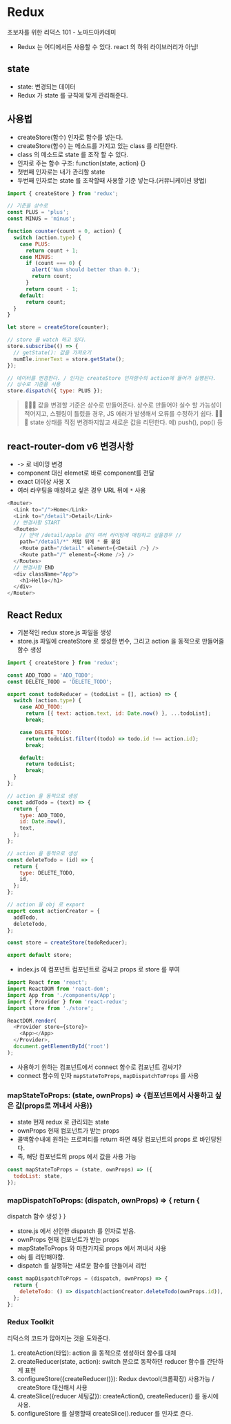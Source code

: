 # Redux

초보자를 위한 리덕스 101 - 노마드아카데미

- Redux 는 어디에서든 사용할 수 있다. react 의 하위 라이브러리가 아님!

## state

- state: 변경되는 데이터
- Redux 가 state 를 규칙에 맞게 관리해준다.

## 사용법

- createStore(함수) 인자로 함수를 넣는다.
- createStore(함수) 는 메소드를 가지고 있는 class 를 리턴한다.
- class 의 메소드로 state 를 조작 할 수 있다.
- 인자로 주는 함수 구조: function(state, action) {}
- 첫번째 인자로는 내가 관리할 state
- 두번째 인자로는 state 를 조작할때 사용할 기준 넣는다.(커뮤니케이션 방법)

```js
import { createStore } from 'redux';

// 기준을 상수로
const PLUS = 'plus';
const MINUS = 'minus';

function counter(count = 0, action) {
  switch (action.type) {
    case PLUS:
      return count + 1;
    case MINUS:
      if (count === 0) {
        alert('Num should better than 0.');
        return count;
      }
      return count - 1;
    default:
      return count;
  }
}

let store = createStore(counter);

// store 를 watch 하고 있다.
store.subscribe(() => {
  // getState(): 값을 가져오기
  numEle.innerText = store.getState();
});

// 데이터를 변경한다. / 인자는 createStore 인자함수의 action에 들어가 실행된다.
// 상수로 기준을 사용
store.dispatch({ type: PLUS });
```

> 🧤🧤🧤 값을 변경할 기준은 상수로 만들어준다.
> 상수로 만들어야 실수 할 가능성이 적어지고, 스펠링이 틀렀을 경우, JS 에러가 발생해서 오류를 수정하기 쉽다.
> 🧤🧤🧤 state 상태를 직접 변경하지않고 새로운 값을 리턴한다. 예) push(), pop() 등

## react-router-dom v6 변경사항

- <Switch> -> <Routes> 로 네이밍 변경
- component 대신 elemet로 바로 component를 전달
- exact 더이상 사용 X
- 여러 라우팅을 매칭하고 싶은 경우 URL 뒤에 `*` 사용

```js
<Router>
  <Link to="/">Home</Link>
  <Link to="/detail">Detail</Link>
  // 변경사항 START
  <Routes>
    // 만약 /detail/apple 같이 여러 라이팅에 매칭하고 싶을경우 //
    path="/detail/*" 처럼 뒤에 * 를 붙임
    <Route path="/detail" element={<Detail />} />
    <Route path="/" element={<Home />} />
  </Routes>
  // 변경사항 END
  <div className="App">
    <h1>Hello</h1>
  </div>
</Router>
```

## React Redux

- 기본적인 redux store.js 파일을 생성
- store.js 파일에 createStore 로 생성한 변수, 그리고 action 을 동적으로 만들어줄 함수 생성

```js
import { createStore } from 'redux';

const ADD_TODO = 'ADD_TODO';
const DELETE_TODO = 'DELETE_TODO';

export const todoReducer = (todoList = [], action) => {
  switch (action.type) {
    case ADD_TODO:
      return [{ text: action.text, id: Date.now() }, ...todoList];
      break;

    case DELETE_TODO:
      return todoList.filter((todo) => todo.id !== action.id);
      break;

    default:
      return todoList;
      break;
  }
};

// action 을 동적으로 생성
const addTodo = (text) => {
  return {
    type: ADD_TODO,
    id: Date.now(),
    text,
  };
};

// action 을 동적으로 생성
const deleteTodo = (id) => {
  return {
    type: DELETE_TODO,
    id,
  };
};

// action 을 obj 로 export
export const actionCreator = {
  addTodo,
  deleteTodo,
};

const store = createStore(todoReducer);

export default store;
```

- index.js 에 <App /> 컴포넌트 <Provider> 컴포넌트로 감싸고 props 로 store 를 부여

```js
import React from 'react';
import ReactDOM from 'react-dom';
import App from './components/App';
import { Provider } from 'react-redux';
import store from './store';

ReactDOM.render(
  <Provider store={store}>
    <App></App>
  </Provider>,
  document.getElementById('root')
);
```

- 사용하기 원하는 컴포넌트에서 connect 함수로 컴포넌트 감싸기?
- connect 함수의 인자 `mapStateToProps`, `mapDispatchToProps` 를 사용

### mapStateToProps: (state, ownProps) => {컴포넌트에서 사용하고 싶은 값(props로 꺼내서 사용)}

- state 현재 redux 로 관리되는 state
- ownProps 현재 컴포넌트가 받는 props
- 콜백함수내에 원하는 프로퍼티를 return 하면 해당 컴포넌트의 props 로 바인딩된다.
- 즉, 해당 컴포넌트의 props 에서 값을 사용 가능

```js
const mapStateToProps = (state, ownProps) => ({
  todoList: state,
});
```

### mapDispatchToProps: (dispatch, ownProps) => { return {

dispatch 함수 생성
} }

- store.js 에서 선언한 dispatch 를 인자로 받음.
- ownProps 현재 컴포넌트가 받는 props
- mapStateToProps 와 마찬가지로 props 에서 꺼내서 사용
- obj 를 리턴해야함.
- dispatch 를 실행하는 새로운 함수를 만들어서 리턴

```js
const mapDispatchToProps = (dispatch, ownProps) => {
  return {
    deleteTodo: () => dispatch(actionCreator.deleteTodo(ownProps.id)),
  };
};
```

### Redux Toolkit

리덕스의 코드가 많아지는 것을 도와준다.

1. createAction(타입): action 을 동적으로 생성하더 함수를 대체
2. createReducer(state, action): switch 문으로 동작하던 reducer 함수를 간단하게 표현
3. configureStore({createReducer()}): Redux devtool(크롬확장) 사용가능 / createStore 대신해서 사용
4. createSlice({reducer 세팅값}): createAction(), createReducer() 를 동시에 사용.
5. configureStore 를 실행할때 createSlice().reducer 를 인자로 준다.
